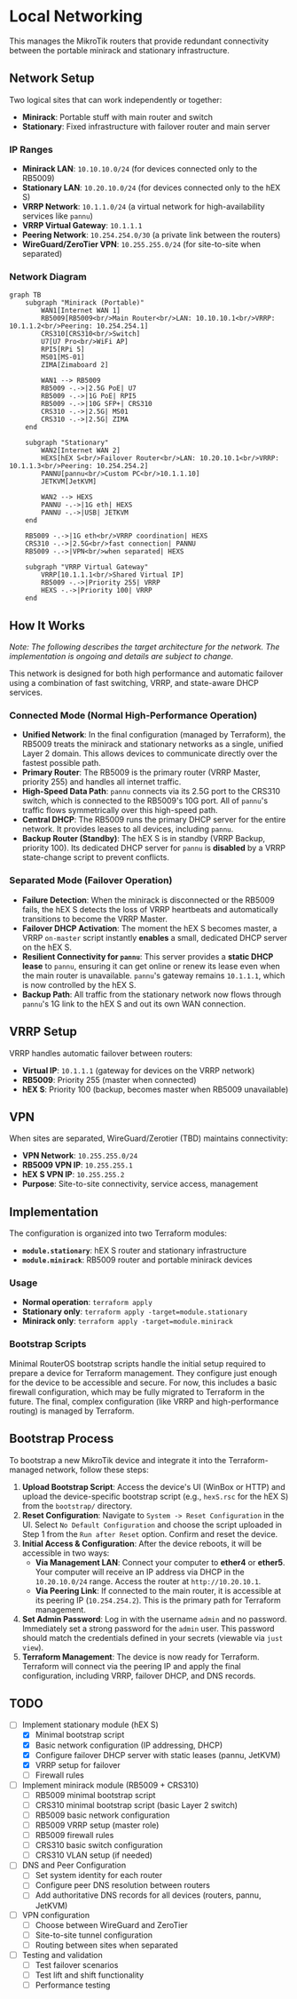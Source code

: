 # Local Networking

This manages the MikroTik routers that provide redundant connectivity between the portable minirack and stationary infrastructure.

## Network Setup

Two logical sites that can work independently or together:

- **Minirack**: Portable stuff with main router and switch
- **Stationary**: Fixed infrastructure with failover router and main server

### IP Ranges

- **Minirack LAN**: `10.10.10.0/24` (for devices connected only to the RB5009)
- **Stationary LAN**: `10.20.10.0/24` (for devices connected only to the hEX S)
- **VRRP Network**: `10.1.1.0/24` (a virtual network for high-availability services like `pannu`)
- **VRRP Virtual Gateway**: `10.1.1.1`
- **Peering Network**: `10.254.254.0/30` (a private link between the routers)
- **WireGuard/ZeroTier VPN**: `10.255.255.0/24` (for site-to-site when separated)

### Network Diagram

```mermaid
graph TB
    subgraph "Minirack (Portable)"
        WAN1[Internet WAN 1]
        RB5009[RB5009<br/>Main Router<br/>LAN: 10.10.10.1<br/>VRRP: 10.1.1.2<br/>Peering: 10.254.254.1]
        CRS310[CRS310<br/>Switch]
        U7[U7 Pro<br/>WiFi AP]
        RPI5[RPi 5]
        MS01[MS-01]
        ZIMA[Zimaboard 2]

        WAN1 --> RB5009
        RB5009 -.->|2.5G PoE| U7
        RB5009 -.->|1G PoE| RPI5
        RB5009 -.->|10G SFP+| CRS310
        CRS310 -.->|2.5G| MS01
        CRS310 -.->|2.5G| ZIMA
    end

    subgraph "Stationary"
        WAN2[Internet WAN 2]
        HEXS[hEX S<br/>Failover Router<br/>LAN: 10.20.10.1<br/>VRRP: 10.1.1.3<br/>Peering: 10.254.254.2]
        PANNU[pannu<br/>Custom PC<br/>10.1.1.10]
        JETKVM[JetKVM]

        WAN2 --> HEXS
        PANNU -.->|1G eth| HEXS
        PANNU -.->|USB| JETKVM
    end

    RB5009 -.->|1G eth<br/>VRRP coordination| HEXS
    CRS310 -.->|2.5G<br/>fast connection| PANNU
    RB5009 -.->|VPN<br/>when separated| HEXS

    subgraph "VRRP Virtual Gateway"
        VRRP[10.1.1.1<br/>Shared Virtual IP]
        RB5009 -.->|Priority 255| VRRP
        HEXS -.->|Priority 100| VRRP
    end
```

## How It Works

_Note: The following describes the target architecture for the network. The implementation is ongoing and details are subject to change._

This network is designed for both high performance and automatic failover using a combination of fast switching, VRRP, and state-aware DHCP services.

### Connected Mode (Normal High-Performance Operation)

- **Unified Network**: In the final configuration (managed by Terraform), the RB5009 treats the minirack and stationary networks as a single, unified Layer 2 domain. This allows devices to communicate directly over the fastest possible path.
- **Primary Router**: The RB5009 is the primary router (VRRP Master, priority 255) and handles all internet traffic.
- **High-Speed Data Path**: `pannu` connects via its 2.5G port to the CRS310 switch, which is connected to the RB5009's 10G port. All of `pannu`'s traffic flows symmetrically over this high-speed path.
- **Central DHCP**: The RB5009 runs the primary DHCP server for the entire network. It provides leases to all devices, including `pannu`.
- **Backup Router (Standby)**: The hEX S is in standby (VRRP Backup, priority 100). Its dedicated DHCP server for `pannu` is **disabled** by a VRRP state-change script to prevent conflicts.

### Separated Mode (Failover Operation)

- **Failure Detection**: When the minirack is disconnected or the RB5009 fails, the hEX S detects the loss of VRRP heartbeats and automatically transitions to become the VRRP Master.
- **Failover DHCP Activation**: The moment the hEX S becomes master, a VRRP `on-master` script instantly **enables** a small, dedicated DHCP server on the hEX S.
- **Resilient Connectivity for `pannu`**: This server provides a **static DHCP lease** to `pannu`, ensuring it can get online or renew its lease even when the main router is unavailable. `pannu`'s gateway remains `10.1.1.1`, which is now controlled by the hEX S.
- **Backup Path**: All traffic from the stationary network now flows through `pannu`'s 1G link to the hEX S and out its own WAN connection.

## VRRP Setup

VRRP handles automatic failover between routers:

- **Virtual IP**: `10.1.1.1` (gateway for devices on the VRRP network)
- **RB5009**: Priority 255 (master when connected)
- **hEX S**: Priority 100 (backup, becomes master when RB5009 unavailable)

## VPN

When sites are separated, WireGuard/Zerotier (TBD) maintains connectivity:

- **VPN Network**: `10.255.255.0/24`
- **RB5009 VPN IP**: `10.255.255.1`
- **hEX S VPN IP**: `10.255.255.2`
- **Purpose**: Site-to-site connectivity, service access, management

## Implementation

The configuration is organized into two Terraform modules:

- **`module.stationary`**: hEX S router and stationary infrastructure
- **`module.minirack`**: RB5009 router and portable minirack devices

### Usage

- **Normal operation**: `terraform apply`
- **Stationary only**: `terraform apply -target=module.stationary`
- **Minirack only**: `terraform apply -target=module.minirack`

### Bootstrap Scripts

Minimal RouterOS bootstrap scripts handle the initial setup required to prepare a device for Terraform management. They configure just enough for the device to be accessible and secure. For now, this includes a basic firewall configuration, which may be fully migrated to Terraform in the future. The final, complex configuration (like VRRP and high-performance routing) is managed by Terraform.

## Bootstrap Process

To bootstrap a new MikroTik device and integrate it into the Terraform-managed network, follow these steps:

1.  **Upload Bootstrap Script**: Access the device's UI (WinBox or HTTP) and upload the device-specific bootstrap script (e.g., `hexS.rsc` for the hEX S) from the `bootstrap/` directory.
2.  **Reset Configuration**: Navigate to `System -> Reset Configuration` in the UI. Select `No Default Configuration` and choose the script uploaded in Step 1 from the `Run after Reset` option. Confirm and reset the device.
3.  **Initial Access & Configuration**: After the device reboots, it will be accessible in two ways:
    *   **Via Management LAN**: Connect your computer to **ether4** or **ether5**. Your computer will receive an IP address via DHCP in the `10.20.10.0/24` range. Access the router at `http://10.20.10.1`.
    *   **Via Peering Link**: If connected to the main router, it is accessible at its peering IP (`10.254.254.2`). This is the primary path for Terraform management.
4.  **Set Admin Password**: Log in with the username `admin` and no password. Immediately set a strong password for the `admin` user. This password should match the credentials defined in your secrets (viewable via `just view`).
5.  **Terraform Management**: The device is now ready for Terraform. Terraform will connect via the peering IP and apply the final configuration, including VRRP, failover DHCP, and DNS records.

## TODO

- [ ] Implement stationary module (hEX S)
  - [x] Minimal bootstrap script
  - [x] Basic network configuration (IP addressing, DHCP)
  - [x] Configure failover DHCP server with static leases (pannu, JetKVM)
  - [x] VRRP setup for failover
  - [ ] Firewall rules
- [ ] Implement minirack module (RB5009 + CRS310)
  - [ ] RB5009 minimal bootstrap script
  - [ ] CRS310 minimal bootstrap script (basic Layer 2 switch)
  - [ ] RB5009 basic network configuration
  - [ ] RB5009 VRRP setup (master role)
  - [ ] RB5009 firewall rules
  - [ ] CRS310 basic switch configuration
  - [ ] CRS310 VLAN setup (if needed)
- [ ] DNS and Peer Configuration
  - [ ] Set system identity for each router
  - [ ] Configure peer DNS resolution between routers
  - [ ] Add authoritative DNS records for all devices (routers, pannu, JetKVM)
- [ ] VPN configuration
  - [ ] Choose between WireGuard and ZeroTier
  - [ ] Site-to-site tunnel configuration
  - [ ] Routing between sites when separated
- [ ] Testing and validation
  - [ ] Test failover scenarios
  - [ ] Test lift and shift functionality
  - [ ] Performance testing

